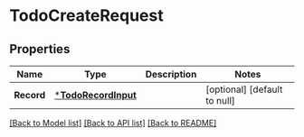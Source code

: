 # TodoCreateRequest

## Properties
Name | Type | Description | Notes
------------ | ------------- | ------------- | -------------
**Record** | [***TodoRecordInput**](TodoRecordInput.md) |  | [optional] [default to null]

[[Back to Model list]](../README.md#documentation-for-models) [[Back to API list]](../README.md#documentation-for-api-endpoints) [[Back to README]](../README.md)


